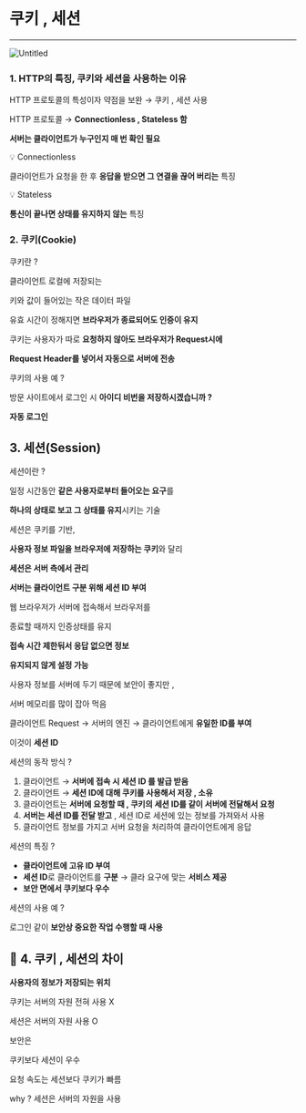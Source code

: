 # 쿠키 , 세션

---

![Untitled](%E1%84%8F%E1%85%AE%E1%84%8F%E1%85%B5%20,%20%E1%84%89%E1%85%A6%E1%84%89%E1%85%A7%E1%86%AB%20e090e191b1d441978b4ba5eafcc9f77b/Untitled.png)

### 1. HTTP의 특징, 쿠키와 세션을 사용하는 이유

HTTP 프로토콜의 특성이자 약점을 보완 → 쿠키 , 세션 사용

HTTP 프로토콜 →  **Connectionless , Stateless 함** 

**서버는 클라이언트가 누구인지 매 번 확인 필요**

<aside>
💡 Connectionless

클라이언트가 요청을 한 후 **응답을 받으면 그 연결을 끊어 버리는** 특징

</aside>

<aside>
💡 Stateless

**통신이 끝나면 상태를 유지하지 않는** 특징

</aside>

### 2. 쿠키(Cookie)

쿠키란 ?

클라이언트 로컬에 저장되는 

키와 값이 들어있는 작은 데이터 파일

유효 시간이 정해지면 **브라우저가 종료되어도 인증이 유지**

쿠키는 사용자가 따로 **요청하지 않아도 브라우저가 Request시에** 

**Request Header를 넣어서 자동으로 서버에 전송**

쿠키의 사용 예 ?

방문 사이트에서 로그인 시 **아이디 비번을 저장하시겠습니까 ?** 

**자동 로그인**

## 3. 세션(Session)

세션이란 ?

일정 시간동안 **같은 사용자로부터 들어오는 요구**를 

**하나의 상태로 보고 그 상태를 유지**시키는 기술

세션은 쿠키를 기반, 

**사용자 정보 파일을 브라우저에 저장하는 쿠키**와 달리

**세션은 서버 측에서 관리**

**서버는 클라이언트 구분 위해 세션 ID 부여** 

웹 브라우저가 서버에 접속해서 브라우저를 

종료할 때까지 인증상태를 유지

**접속 시간 제한둬서 응답 없으면 정보** 

**유지되지 않게 설정 가능**

사용자 정보를 서버에 두기 때문에 보안이 좋지만 ,

서버 메모리를 많이 잡아 먹음 

클라이언트 Request →  서버의 엔진 → 클라이언트에게 **유일한 ID를 부여** 

이것이 **세션 ID**

세션의 동작 방식 ?

1. 클라이언트 → **서버에 접속 시 세션 ID 를 발급 받음** 
2. 클라이언트 →  **세션 ID에 대해 쿠키를 사용해서 저장 , 소유**
3. 클라이언트는 **서버에 요청할 때 , 쿠키의 세션 ID를 같이 서버에 전달해서 요청**
4. **서버는 세션 ID를 전달 받고** , 세션 ID로 세션에 있는 정보를 가져와서 사용
5. 클라이언트 정보를 가지고 서버 요청을 처리하여 클라이언트에게 응답

세션의 특징 ?

- **클라이언트에 고유 ID 부여**
- **세션 ID**로 클라이언트를 **구분** → 클라 요구에 맞는 **서비스 제공**
- **보안 면에서 쿠키보다 우수**

세션의 사용 예 ?

로그인 같이 **보안상 중요한 작업 수행할 때 사용**

## 🐳 4. 쿠키 , 세션의 차이

**사용자의 정보가 저장되는 위치** 

쿠키는 서버의 자원 전혀 사용 X  

세션은 서버의 자원 사용 O

보안은

쿠키보다 세션이 우수

요청 속도는 세션보다 쿠키가 빠름

why ? 세션은 서버의 자원을 사용